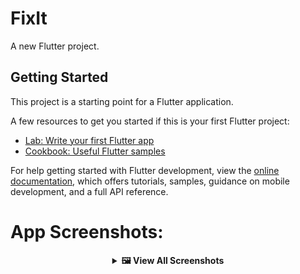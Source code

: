 # FixIt

A new Flutter project.

## Getting Started

This project is a starting point for a Flutter application.

A few resources to get you started if this is your first Flutter project:

- [Lab: Write your first Flutter app](https://docs.flutter.dev/get-started/codelab)
- [Cookbook: Useful Flutter samples](https://docs.flutter.dev/cookbook)

For help getting started with Flutter development, view the
[online documentation](https://docs.flutter.dev/), which offers tutorials,
samples, guidance on mobile development, and a full API reference.

# App Screenshots:
<div align="center">

<details>
<summary><b>🖼️ View All Screenshots</b></summary>
<div style="display: flex; overflow-x: auto; gap: 10px; padding: 20px;">
<img src="https://github.com/user-attachments/assets/6d30a826-c74d-430f-bdab-486ea911cbc0" alt="Screenshot 1" width="250" style="border-radius: 10px; box-shadow: 0 4px 8px rgba(0,0,0,0.1);">
<img src="https://github.com/user-attachments/assets/9ed301a8-5efb-43c5-ba74-4efd69492505" alt="Screenshot 2" width="250" style="border-radius: 10px; box-shadow: 0 4px 8px rgba(0,0,0,0.1);">
<img src="https://github.com/user-attachments/assets/b601cd63-ce26-4a11-b42d-32011ffc6637" alt="Screenshot 3" width="250" style="border-radius: 10px; box-shadow: 0 4px 8px rgba(0,0,0,0.1);">
<img src="https://github.com/user-attachments/assets/af81d8ca-46d2-4b37-8faf-81a6b54103bd" alt="Screenshot 4" width="250" style="border-radius: 10px; box-shadow: 0 4px 8px rgba(0,0,0,0.1);">
<img src="https://github.com/user-attachments/assets/4afc0214-9730-4c35-b9fe-56455fd3beeb" alt="Screenshot 5" width="250" style="border-radius: 10px; box-shadow: 0 4px 8px rgba(0,0,0,0.1);">
<img src="https://github.com/user-attachments/assets/dcef2eb9-9796-4722-a277-cb8e0e85f92f" alt="Screenshot 6" width="250" style="border-radius: 10px; box-shadow: 0 4px 8px rgba(0,0,0,0.1);">
<img src="https://github.com/user-attachments/assets/08c7c888-a5e6-45cf-a4fd-e31c39ab9920" alt="Screenshot 7" width="250" style="border-radius: 10px; box-shadow: 0 4px 8px rgba(0,0,0,0.1);">
<img src="https://github.com/user-attachments/assets/1b8f06f7-850e-45df-8d49-c48157d96d12" alt="Screenshot 8" width="250" style="border-radius: 10px; box-shadow: 0 4px 8px rgba(0,0,0,0.1);">
<img src="https://github.com/user-attachments/assets/2b0f8a98-0cb2-47e5-8754-6809de6d7575" alt="Screenshot 9" width="250" style="border-radius: 10px; box-shadow: 0 4px 8px rgba(0,0,0,0.1);">
<img src="https://github.com/user-attachments/assets/bdb8eecd-2e7c-4845-bceb-3eb5d1ccfad9" alt="Screenshot 10" width="250" style="border-radius: 10px; box-shadow: 0 4px 8px rgba(0,0,0,0.1);">
<img src="https://github.com/user-attachments/assets/29fee169-f632-426b-b1e1-11287cc610d6" alt="Screenshot 11" width="250" style="border-radius: 10px; box-shadow: 0 4px 8px rgba(0,0,0,0.1);">
<img src="https://github.com/user-attachments/assets/e7739d09-2c42-40ac-8946-fda1ad4afa56" alt="Screenshot 12" width="250" style="border-radius: 10px; box-shadow: 0 4px 8px rgba(0,0,0,0.1);">
<img src="https://github.com/user-attachments/assets/024e7850-7fb8-4634-9303-538029a7253e" alt="Screenshot 13" width="250" style="border-radius: 10px; box-shadow: 0 4px 8px rgba(0,0,0,0.1);">
</div>

</details>


